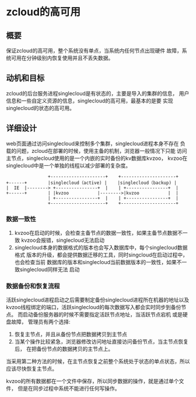 # zcloud的高可用
## 概要
保证zcloud的高可用，整个系统没有单点，当系统内任何节点出现硬件
故障，系统可用在分钟级别内恢复使用并且不丢失数据。

## 动机和目标
zcloud的后台服务进程singlecloud是有状态的，主要是导入的集群的信息，
用户信息和一些自定义资源的信息，singlecloud的高可用，最基本的是要
实现singlecloud的状态的高可用。

## 详细设计
web页面通过访问singlecloud来控制多个集群，singlecloud进程本身不存在
负载的问题，zcloud在部署的时候，使用主备的机制，浏览器一般情况下只能
访问主节点，singlecloud使用的是一个内嵌的实时备份的kv数据库kvzoo，
kvzoo在singlecloud中是一个单独的线程以减少部署的复杂度。
```text
                +---------------------+    +---------------------+
+------+        |singlecloud（active) |    |singlecloud（backup) |
|  IE  |--------> +----------------+  |    | +----------------+  |
+------+        | |kvzoo           |-------->|kvzoo           |  |
                | +----------------+  |    | +----------------+  |
                +---------------------+    +---------------------+
```

### 数据一致性
1. kvzoo在启动的时候，会检查主备节点的数据一致性，如果主备节点数据不一致
kvzoo会报错，singlecloud无法启动
1. singlecloud本身的数据格式的版本也会写入数据库中，每个singlecloud数据格式
版本的升级，都会提供数据迁移的工具，同时singcloud在启动过程中，也会检查当前
数据库的版本和singlecloud当前数据版本的一致性，如果不一致singlecloud同样无法
启动

### 数据备份和恢复流程
活跃singlecloud进程启动之后需要制定备份singlecloud进程所在机器的地址以及
kvzoo线程绑定的端口，活跃singlecloud的每次数据写入都会实时同步到备份节点。
而启动备份服务器的时候不需要指定活跃节点地址，当活跃节点宕机 或是硬盘故障，
管理员有两个选择:
1. 恢复主节点，并且从备份节点把数据拷贝到主节点
1. 当某个操作比较紧急，浏览器修改访问地址直接访问备份节点，当主节点恢复后，
在把备份节点的数据拷贝的主节点上。  

当采用第二种方法的时候，在主节点恢复之前整个系统处于状态的单点状态，所以
应该尽快恢复主节点。

kvzoo的所有数据都在一个文件中保存，所以同步数据的操作，就是通过单个文件，
但是在同步过程中系统不能进行任何写操作。
